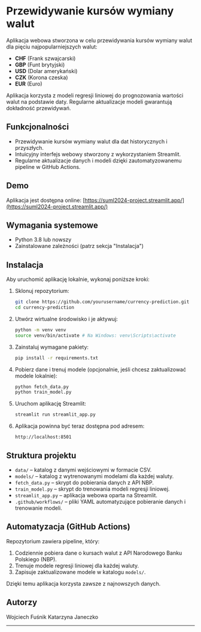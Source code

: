 # Przewidywanie kursów wymiany walut

Aplikacja webowa stworzona w celu przewidywania kursów wymiany walut dla pięciu najpopularniejszych walut:
- **CHF** (Frank szwajcarski)
- **GBP** (Funt brytyjski)
- **USD** (Dolar amerykański)
- **CZK** (Korona czeska)
- **EUR** (Euro)

Aplikacja korzysta z modeli regresji liniowej do prognozowania wartości walut na podstawie daty. Regularne aktualizacje modeli gwarantują dokładność przewidywań.

## Funkcjonalności
- Przewidywanie kursów wymiany walut dla dat historycznych i przyszłych.
- Intuicyjny interfejs webowy stworzony z wykorzystaniem Streamlit.
- Regularne aktualizacje danych i modeli dzięki zautomatyzowanemu pipeline w GitHub Actions.

## Demo
Aplikacja jest dostępna online: [https://suml2024-project.streamlit.app/](https://suml2024-project.streamlit.app/)

## Wymagania systemowe
- Python 3.8 lub nowszy
- Zainstalowane zależności (patrz sekcja "Instalacja")

## Instalacja
Aby uruchomić aplikację lokalnie, wykonaj poniższe kroki:

1. Sklonuj repozytorium:
    ```bash
    git clone https://github.com/yourusername/currency-prediction.git
    cd currency-prediction
    ```

2. Utwórz wirtualne środowisko i je aktywuj:
    ```bash
    python -m venv venv
    source venv/bin/activate # Na Windows: venv\Scripts\activate
    ```

3. Zainstaluj wymagane pakiety:
    ```bash
    pip install -r requirements.txt
    ```

4. Pobierz dane i trenuj modele (opcjonalnie, jeśli chcesz zaktualizować modele lokalnie):
    ```bash
    python fetch_data.py
    python train_model.py
    ```

5. Uruchom aplikację Streamlit:
    ```bash
    streamlit run streamlit_app.py
    ```

6. Aplikacja powinna być teraz dostępna pod adresem:
    ```
    http://localhost:8501
    ```

## Struktura projektu
- `data/` – katalog z danymi wejściowymi w formacie CSV.
- `models/` – katalog z wytrenowanymi modelami dla każdej waluty.
- `fetch_data.py` – skrypt do pobierania danych z API NBP.
- `train_model.py` – skrypt do trenowania modeli regresji liniowej.
- `streamlit_app.py` – aplikacja webowa oparta na Streamlit.
- `.github/workflows/` – pliki YAML automatyzujące pobieranie danych i trenowanie modeli.

## Automatyzacja (GitHub Actions)
Repozytorium zawiera pipeline, który:
1. Codziennie pobiera dane o kursach walut z API Narodowego Banku Polskiego (NBP).
2. Trenuje modele regresji liniowej dla każdej waluty.
3. Zapisuje zaktualizowane modele w katalogu `models/`.

Dzięki temu aplikacja korzysta zawsze z najnowszych danych.


## Autorzy
Wojciech Fuśnik
Katarzyna Janeczko

---
